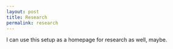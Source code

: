 ```yaml
---
layout: post
title: Research
permalink: research
---
```



I can use this setup as a homepage for research as well, maybe.
